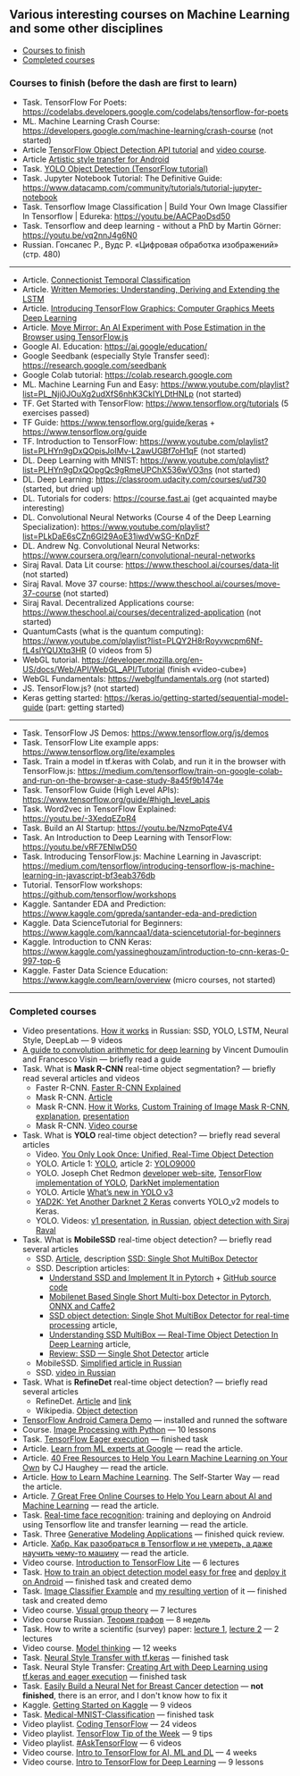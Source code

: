 ## Various interesting courses on Machine Learning and some other disciplines
   - [Courses to finish](#courses-to-finish)
   - [Completed courses](#completed-courses)

### <a name="courses-to-finish" />Courses to finish (before the dash are first to learn)
   * Task. TensorFlow For Poets: https://codelabs.developers.google.com/codelabs/tensorflow-for-poets
   * ML. Machine Learning Crash Course: https://developers.google.com/machine-learning/crash-course (not started)
   * Article [TensorFlow Object Detection API tutorial](https://becominghuman.ai/tensorflow-object-detection-api-tutorial-training-and-evaluating-custom-object-detector-ed2594afcf73) and [video course](https://www.youtube.com/playlist?list=PLQVvvaa0QuDcNK5GeCQnxYnSSaar2tpku).
   * Article [Artistic style transfer for Android](https://codelabs.developers.google.com/codelabs/tensorflow-style-transfer-android)
   * Task. [YOLO Object Detection (TensorFlow tutorial)](https://youtu.be/4eIBisqx9_g)
   * Task. Jupyter Notebook Tutorial: The Definitive Guide: https://www.datacamp.com/community/tutorials/tutorial-jupyter-notebook
   * Task. Tensorflow Image Classification | Build Your Own Image Classifier In Tensorflow | Edureka: https://youtu.be/AACPaoDsd50
   * Task. Tensorflow and deep learning - without a PhD by Martin Görner: https://youtu.be/vq2nnJ4g6N0
   * Russian. Гонсалес Р., Вудс Р. «Цифровая обработка изображений» (стр. 480)
---
   * Article. [Connectionist Temporal Classification](http://www.cs.toronto.edu/~graves/icml_2006.pdf)
   * Article. [Written Memories: Understanding, Deriving and Extending the LSTM](https://r2rt.com/written-memories-understanding-deriving-and-extending-the-lstm.html)
   * Article. [Introducing TensorFlow Graphics: Computer Graphics Meets Deep Learning](https://medium.com/tensorflow/introducing-tensorflow-graphics-computer-graphics-meets-deep-learning-c8e3877b7668)
   * Article. [Move Mirror: An AI Experiment with Pose Estimation in the Browser using TensorFlow.js](https://medium.com/tensorflow/move-mirror-an-ai-experiment-with-pose-estimation-in-the-browser-using-tensorflow-js-2f7b769f9b23)
   * Google AI. Education: https://ai.google/education/
   * Google Seedbank (especially Style Transfer seed): https://research.google.com/seedbank
   * Google Colab tutorial: https://colab.research.google.com
   * ML. Machine Learning Fun and Easy: https://www.youtube.com/playlist?list=PL_Nji0JOuXg2udXfS6nhK3CkIYLDtHNLp (not started)
   * TF. Get Started with TensorFlow: https://www.tensorflow.org/tutorials (5 exercises passed)
   * TF Guide: https://www.tensorflow.org/guide/keras + https://www.tensorflow.org/guide
   * TF. Introduction to TensorFlow: https://www.youtube.com/playlist?list=PLHYn9gDxQOpisJoIMv-L2awUGBf7oH1qF (not started)
   * DL. Deep Learning with MNIST: https://www.youtube.com/playlist?list=PLHYn9gDxQOpgQc9gRmeUPChX536wVO3ns (not started)
   * DL. Deep Learning: https://classroom.udacity.com/courses/ud730 (started, but dried up)
   * DL. Tutorials for coders: https://course.fast.ai (get acquainted maybe interesting)
   * DL. Convolutional Neural Networks (Course 4 of the Deep Learning Specialization): https://www.youtube.com/playlist?list=PLkDaE6sCZn6Gl29AoE31iwdVwSG-KnDzF
   * DL. Andrew Ng. Convolutional Neural Networks: https://www.coursera.org/learn/convolutional-neural-networks
   * Siraj Raval. Data Lit course: https://www.theschool.ai/courses/data-lit (not started)
   * Siraj Raval. Move 37 course: https://www.theschool.ai/courses/move-37-course (not started)
   * Siraj Raval. Decentralized Applications course: https://www.theschool.ai/courses/decentralized-application (not started)
   * QuantumCasts (what is the quantum computing): https://www.youtube.com/playlist?list=PLQY2H8rRoyvwcpm6Nf-fL4sIYQUXtq3HR (0 videos from 5)
   * WebGL tutorial. https://developer.mozilla.org/en-US/docs/Web/API/WebGL_API/Tutorial (finish «video-cube»)
   * WebGL Fundamentals: https://webglfundamentals.org (not started)
   * JS. TensorFlow.js? (not started)
   * Keras getting started: https://keras.io/getting-started/sequential-model-guide (part: getting started)
---
   * Task. TensorFlow JS Demos: https://www.tensorflow.org/js/demos
   * Task. TensorFlow Lite example apps: https://www.tensorflow.org/lite/examples
   * Task. Train a model in tf.keras with Colab, and run it in the browser with TensorFlow.js: https://medium.com/tensorflow/train-on-google-colab-and-run-on-the-browser-a-case-study-8a45f9b1474e
   * Task. TensorFlow Guide (High Level APIs): https://www.tensorflow.org/guide/#high_level_apis
   * Task. Word2vec in TensorFlow Explained: https://youtu.be/-3XedqEZpR4
   * Task. Build an AI Startup: https://youtu.be/NzmoPqte4V4
   * Task. An Introduction to Deep Learning with TensorFlow: https://youtu.be/vRF7ENlwD50
   * Task. Introducing TensorFlow.js: Machine Learning in Javascript: https://medium.com/tensorflow/introducing-tensorflow-js-machine-learning-in-javascript-bf3eab376db
   * Tutorial. TensorFlow workshops: https://github.com/tensorflow/workshops
   * Kaggle. Santander EDA and Prediction: https://www.kaggle.com/gpreda/santander-eda-and-prediction
   * Kaggle. Data ScienceTutorial for Beginners: https://www.kaggle.com/kanncaa1/data-sciencetutorial-for-beginners
   * Kaggle. Introduction to CNN Keras: https://www.kaggle.com/yassineghouzam/introduction-to-cnn-keras-0-997-top-6
   * Kaggle. Faster Data Science Education: https://www.kaggle.com/learn/overview (micro courses, not started)

---
### <a name="completed-courses" />Completed courses
   * Video presentations. [How it works](https://www.youtube.com/playlist?list=PLDo7qx2mEhspspUcVUJx9cp1X3kx1j7nO) in Russian: SSD, YOLO, LSTM, Neural Style, DeepLab — 9 videos
   * [A guide to convolution arithmetic for deep learning](https://arxiv.org/pdf/1603.07285.pdf) by Vincent Dumoulin and Francesco Visin — briefly read a guide 
   * Task. What is **Mask R-CNN** real-time object segmentation? — briefly read several articles and videos
       * Faster R-CNN. [Faster R-CNN Explained](https://medium.com/@smallfishbigsea/faster-r-cnn-explained-864d4fb7e3f8)
       * Mask R-CNN. [Article](https://arxiv.org/pdf/1703.06870.pdf)
       * Mask R-CNN. [How it Works](https://youtu.be/0vt05rQqk_I),
         [Custom Training of Image Mask R-CNN](https://youtu.be/uUYR6IEm5VM),
         [explanation](https://youtu.be/4tkgOzQ9yyo),
       [presentation](https://youtu.be/g7z4mkfRjI4)
       * Mask R-CNN. [Video course](https://www.youtube.com/playlist?list=PLX-LrBk6h3wRAF22jBUxDgOvyhIgLN4Cg)
   * Task. What is **YOLO** real-time object detection? — briefly read several articles
       * Video. [You Only Look Once: Unified, Real-Time Object Detection](https://youtu.be/NM6lrxy0bxs)
       * YOLO. Article 1: [YOLO](https://arxiv.org/abs/1506.02640), article 2: [YOLO9000](https://arxiv.org/abs/1612.08242)
       * YOLO. Joseph Chet Redmon [developer web-site](https://pjreddie.com/darknet/yolo/),
         [TensorFlow implementation of YOLO](https://github.com/thtrieu/darkflow),
         [DarkNet implementation](https://github.com/pjreddie/darknet/wiki)
       * YOLO. Article [What’s new in YOLO v3](https://towardsdatascience.com/yolo-v3-object-detection-53fb7d3bfe6b)
       * [YAD2K: Yet Another Darknet 2 Keras](https://github.com/allanzelener/YAD2K/) converts YOLO_v2 models to Keras.
       * YOLO. Videos: [v1 presentation](https://youtu.be/NM6lrxy0bxs),
         [in Russian](https://youtu.be/L0tzmv--CGY),
         [object detection with  Siraj Raval](https://youtu.be/4eIBisqx9_g)
   * Task. What is **MobileSSD** real-time object detection? — briefly read several articles
       * SSD. [Article](https://arxiv.org/abs/1512.02325), description [SSD: Single Shot MultiBox Detector](https://arxiv.org/abs/1512.02325)
       * SSD. Description articles:
           * [Understand SSD and Implement It in Pytorch](https://medium.com/@smallfishbigsea/understand-ssd-and-implement-your-own-caa3232cd6ad) + [GitHub source code](https://github.com/qfgaohao/pytorch-ssd)
           * [Mobilenet Based Single Short Multi-box Detector in Pytorch, ONNX and Caffe2](https://medium.com/@smallfishbigsea/mobilenet-based-single-short-multi-box-detector-in-pytorch-onnx-and-caffe2-2509bd038427)
           * [SSD object detection: Single Shot MultiBox Detector for real-time processing](https://medium.com/@jonathan_hui/ssd-object-detection-single-shot-multibox-detector-for-real-time-processing-9bd8deac0e06) article,
           * [Understanding SSD MultiBox — Real-Time Object Detection In Deep Learning](https://towardsdatascience.com/understanding-ssd-multibox-real-time-object-detection-in-deep-learning-495ef744fab) article,
           * [Review: SSD — Single Shot Detector](https://towardsdatascience.com/review-ssd-single-shot-detector-object-detection-851a94607d11) article
       * MobileSSD. [Simplified article in Russian](https://habr.com/ru/post/352804/)
       * SSD. [video in Russian](https://youtu.be/P8e-G-Mhx4k)
   * Task. What is **RefineDet** real-time object detection? — briefly read several articles
       * RefineDet. [Article](https://arxiv.org/pdf/1711.06897.pdf) and [link](https://arxiv.org/abs/1711.06897)
       * Wikipedia. [Object detection](https://en.wikipedia.org/wiki/Object_detection#cite_note-9)
   * [TensorFlow Android Camera Demo](https://github.com/tensorflow/tensorflow/tree/master/tensorflow/examples/android) — installed and runned the software
   * Course. [Image Processing with Python](https://datacarpentry.org/image-processing/) — 10 lessons
   * Task. [TensorFlow Eager execution](https://www.tensorflow.org/guide/eager) — finished task
   * Article. [Learn from ML experts at Google](https://ai.google/education/) — read the article.
   * Article. [40 Free Resources to Help You Learn Machine Learning on Your Own](https://www.springboard.com/blog/free-resources-to-learn-machine-learning) by CJ Haughey — read the article.
   * Article. [How to Learn Machine Learning](https://elitedatascience.com/learn-machine-learning). The Self-Starter Way — read the article.
   * Article. [7 Great Free Online Courses to Help You Learn about AI and Machine Learning](https://interestingengineering.com/7-great-free-online-courses-to-help-you-learn-about-ai-and-machine-learning) — read the article.
   * Task. [Real-time face recognition](https://medium.com/@saidakbarp/real-time-face-recognition-tflite-3fb818ac039a): training and deploying on Android using Tensorflow lite and transfer learning — read the article.
   * Task. Three [Generative Modeling Applications](https://youtu.be/FZBFV7xfGaY) — finished quick review.
   * Article. [Хабр. Как разобраться в Tensorflow и не умереть, а даже научить чему-то машину](https://habr.com/ru/post/427449/) — read the article.
   * Video course. [Introduction to TensorFlow Lite](https://www.udacity.com/course/intro-to-tensorflow-lite--ud190) — 6 lectures
   * Task. [How to train an object detection model easy for free](https://medium.com/swlh/how-to-train-an-object-detection-model-easy-for-free-f388ff3663e) and [deploy it on Android](https://github.com/foobar167/android/tree/master/object_detection_demo) — finished task and created demo
   * Task. [Image Classifier Example](https://youtu.be/CzPYgRaYWUA) and [my resulting vertion](https://github.com/foobar167/junkyard/tree/master/object_classifier) of it — finished task and created demo
   * Video course. [Visual group theory](https://www.youtube.com/playlist?list=PLwV-9DG53NDxU337smpTwm6sef4x-SCLv) — 7 lectures
   * Video course Russian. [Теория графов](https://www.coursera.org/learn/teoriya-grafov) — 8 недель
   * Task. How to write a scientific (survey) paper: [lecture 1](https://youtu.be/FupqqW3hZWQ), [lecture 2](https://youtu.be/aeea2Xw237U) — 2 lectures
   * Video course. [Model thinking](https://www.coursera.org/learn/model-thinking) — 12 weeks
   * Task. [Neural Style Transfer with tf.keras](https://research.google.com/seedbank/seed/neural_style_transfer_with_tfkeras) — finished task
   * Task. Neural Style Transfer: [Creating Art with Deep Learning using tf.keras and eager execution](https://medium.com/tensorflow/neural-style-transfer-creating-art-with-deep-learning-using-tf-keras-and-eager-execution-7d541ac31398) — finished task
   * Task. [Easily Build a Neural Net for Breast Cancer detection](http://www.laurencemoroney.com/easily-build-a-neural-net-for-breast-cancer-detection) — <b>not finished</b>, there is an error, and I don't know how to fix it
   * Kaggle. [Getting Started on Kaggle](https://www.youtube.com/playlist?list=PLqFaTIg4myu8gbDh6oBl7XRYNBlthpDEW) — 9 videos
   * Task. [Medical-MNIST-Classification](https://github.com/apolanco3225/Medical-MNIST-Classification) — finished task
   * Video playlist. [Coding TensorFlow](https://www.youtube.com/playlist?list=PLQY2H8rRoyvwLbzbnKJ59NkZvQAW9wLbx) — 24 videos
   * Video playlist. [TensorFlow Tip of the Week](https://www.youtube.com/playlist?list=PLQY2H8rRoyvxso6rsvcDeMzekGuLxbTEB) — 9 tips
   * Video playlist. [#AskTensorFlow](https://www.youtube.com/playlist?list=PLQY2H8rRoyvypL1nu_65Uhf5LuWlZdmSL) — 6 videos
   * Video course. [Intro to TensorFlow for AI, ML and DL](https://www.coursera.org/learn/introduction-tensorflow) — 4 weeks
   * Video course. [Intro to TensorFlow for Deep Learning](https://classroom.udacity.com/courses/ud187) — 9 lessons
